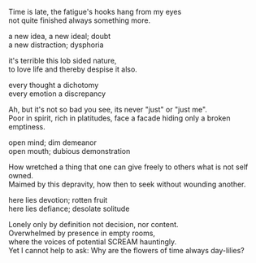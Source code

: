 Time is late, the fatigue's hooks hang from my eyes      
not quite finished always something more.      
      
a new idea, a new ideal; doubt      
a new distraction; dysphoria      
      
it's terrible this lob sided nature,       
to love life and thereby despise it also.      
      
every thought a dichotomy      
every emotion a discrepancy      
      
Ah, but it's not so bad you see, its never "just" or "just me".      
Poor in spirit, rich in platitudes, face a facade hiding only a broken emptiness.      
      
open mind; dim demeanor      
open mouth; dubious demonstration      
      
How wretched a thing that one can give freely to others what is not self owned.      
Maimed by this depravity, how then to seek without wounding another.      
      
here lies devotion; rotten fruit   
here lies defiance; desolate solitude   
   
Lonely only by definition not decision, nor content.   
Overwhelmed by presence in empty rooms,   
where the voices of potential SCREAM hauntingly.   
Yet I cannot help to ask: Why are the flowers of time always day-lilies?   